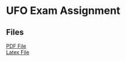 # UFO Exam Assignment

## Files

[PDF File](rabbit_kafka_ufo.pdf)  
[Latex File](rabbit_kafka_ufo.tex)
